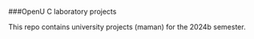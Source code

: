 ###OpenU C laboratory projects

This repo contains university projects (maman) for the 2024b semester.
